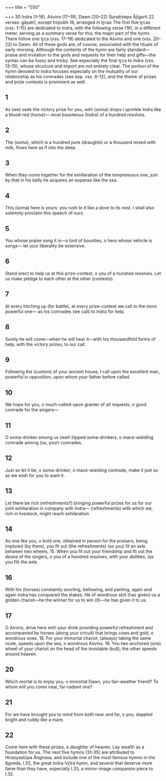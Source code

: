 +++
title = "030"

+++
30
Indra (1–16), Aśvins (17–19), Dawn (20–22)
Śunaḥśepa Ājīgarti
22 verses: gāyatrī, except triṣṭubh 16, arranged in tr̥cas
The first five tr̥cas (vss. 1–15) are dedicated to Indra, with the following verse (16),  in a different meter, serving as a summary verse for this, the major part of the hymn.  There follow one tr̥ca (vss. 17–19) dedicated to the Aśvins and one (vss. 20–22) to  Dawn. All of these gods are, of course, associated with the rituals of early morning.
Although the contents of the hymn are fairly standard—praise and invitation to  the gods and requests for their help and gifts—the syntax can be fussy and tricky.  See especially the final tr̥ca to Indra (vss. 13–15), whose structure and import are  not entirely clear. The portion of the hymn devoted to Indra focuses especially on  the mutuality of our relationship as his comrades (see esp. vss. 6–12), and the theme  of prizes and prize contests is prominent as well.
## 1
As (we) seek the victory prize for you, with (soma) drops I sprinkle Indra  like a blood-red (horse)—
most bounteous (Indra) of a hundred resolves.
## 2
The (soma), which is a hundred pure (draughts) or a thousand mixed  with milk,
flows here as if into the deep.
## 3
When they come together for the exhilaration of the tempestuous one,  just by that in his belly
he acquires an expanse like the sea.
## 4
This (soma) here is yours: you rush to it like a dove to its nest.
I shall also solemnly proclaim this speech of ours.

## 5
You whose praise song it is—o lord of bounties, o hero whose vehicle  is songs—
let your liberality be extensive.
## 6
Stand erect to help us at this prize-contest, o you of a hundred resolves. Let us make pledge to each other at the other (contests).
## 7
At every hitching up (for battle), at every prize-contest we call to the  more powerful one—
as his comrades (we call) to Indra for help.
## 8
Surely he will come—when he will hear it—with his thousandfold forms  of help,
with the victory prizes, to our call.
## 9
Following the (custom) of your ancient house, I call upon the excellent  man, powerful in opposition,
upon whom your father before called.
## 10
We hope for you, o much-called-upon granter of all requests, o good comrade for the singers—
## 11
O soma-drinker among us (well-)lipped soma-drinkers,
o mace-wielding comrade among (us, your) comrades.
## 12
Just so let it be, o soma-drinker; o mace-wielding comrade, make it just so as we wish for you to want it.
## 13
Let there be rich (refreshments?) bringing powerful prizes for us for our  joint exhilaration in company with Indra—
(refreshments) with which we, rich in livestock, might reach
exhilaration.
## 14
As one like you, o bold one, obtained in person for the praisers, being  implored (by them),
you fit out (the refreshments) (as you) fit an axle between two wheels, 15. When you fit out your friendship and fit out the desire of the singers, o  you of a hundred resolves,
with your abilities, (as you fit) the axle.
## 16
With his (horses) constantly snorting, bellowing, and panting, again  and again Indra has conquered the stakes.
He of wondrous skill (has given) us a golden chariot—he the winner for  us to win (it)—he has given it to us.
## 17
O Aśvins, drive here with your drink providing powerful refreshment  and accompanied by horses
(along your circuit) that brings cows and gold, o wondrous ones. 18. For your immortal chariot, (always) taking the same route,
speeds upon the sea, o wondrous Aśvins. 19. You two anchored (one) wheel of your chariot on the head of the  inviolable (bull);
the other speeds around heaven.
## 20
Which mortal is to enjoy you, o immortal Dawn, you fair-weather friend? To whom will you come near, far-radiant one?
## 21
For we have brought you to mind from both near and far,
o you, dappled bright and ruddy like a mare.
## 22
Come here with these prizes, o daughter of heaven.
Lay wealth as a foundation for us.
The next five hymns (31–35) are attributed to Hiraṇyastūpa Āṅgirasa, and include  one of the most famous hymns in the R̥gveda, I.32, the great Indra-Vr̥tra hymn,  and several that deserve more fame than they have, especially I.33, a mirror-image  companion piece to I.32.